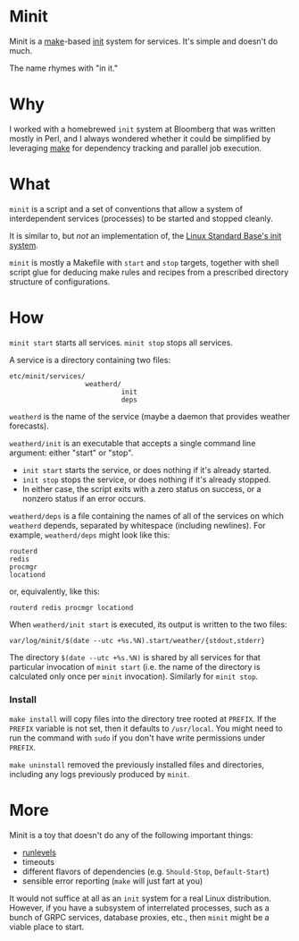 Minit
=====
Minit is a [make][2]-based [init][3] system for services.  It's simple and
doesn't do much.

The name rhymes with "in it."

Why
===
I worked with a homebrewed `init` system at Bloomberg that was written mostly
in Perl, and I always wondered whether it could be simplified by leveraging
[make][2] for dependency tracking and parallel job execution.

What
====
`minit` is a script and a set of conventions that allow a system of
interdependent services (processes) to be started and stopped cleanly.

It is similar to, but _not_ an implementation of, the
[Linux Standard Base's init system][1].

`minit` is mostly a Makefile with `start` and `stop` targets, together with
shell script glue for deducing make rules and recipes from a prescribed
directory structure of configurations.

How
===
`minit start` starts all services.  `minit stop` stops all services.

A service is a directory containing two files:

    etc/minit/services/
                       weatherd/
                                init
                                deps

`weatherd` is the name of the service (maybe a daemon that provides weather
forecasts).

`weatherd/init` is an executable that accepts a single command line argument:
either "start" or "stop".
- `init start` starts the service, or does nothing if it's already started.
- `init stop` stops the service, or does nothing if it's already stopped.
- In either case, the script exits with a zero status on success, or a nonzero
  status if an error occurs.

`weatherd/deps` is a file containing the names of all of the services on which
`weatherd` depends, separated by whitespace (including newlines).  For example,
`weatherd/deps` might look like this:

    routerd
    redis
    procmgr
    locationd

or, equivalently, like this:

    routerd redis procmgr locationd

When `weatherd/init start` is executed, its output is written to the two files:

    var/log/minit/$(date --utc +%s.%N).start/weather/{stdout,stderr}

The directory `$(date --utc +%s.%N)` is shared by all services for that
particular invocation of `minit start` (i.e. the name of the directory is
calculated only once per `minit` invocation).  Similarly for `minit stop`.

### Install
`make install` will copy files into the directory tree rooted at `PREFIX`.  If
the `PREFIX` variable is not set, then it defaults to `/usr/local`.  You might
need to run the command with `sudo` if you don't have write permissions under
`PREFIX`.

`make uninstall` removed the previously installed files and directories,
including any logs previously produced by `minit`.

More
====
Minit is a toy that doesn't do any of the following important things:
- [runlevels][4]
- timeouts
- different flavors of dependencies (e.g. `Should-Stop`, `Default-Start`)
- sensible error reporting (`make` will just fart at you)

It would not suffice at all as an `init` system for a real Linux distribution.
However, if you have a subsystem of interrelated processes, such as a bunch
of GRPC services, database proxies, etc., then `minit` might be a viable place
to start.

[1]: https://refspecs.linuxbase.org/LSB_3.0.0/LSB-PDA/LSB-PDA/iniscrptact.html
[2]: https://www.gnu.org/software/make/
[3]: https://en.wikipedia.org/wiki/Init
[4]: https://en.wikipedia.org/wiki/Runlevel